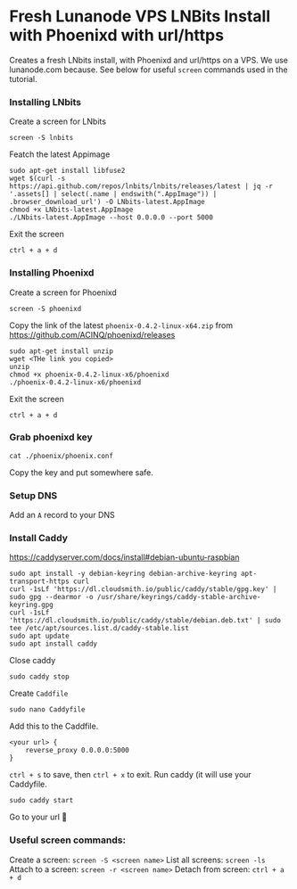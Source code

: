 # Fresh Lunanode VPS LNBits Install with Phoenixd with url/https
Creates a fresh LNbits install, with Phoenixd and url/https on a VPS. We use lunanode.com because.
See below for useful `screen` commands used in the tutorial.

### Installing LNbits
Create a screen for LNbits
```
screen -S lnbits
```
Featch the latest Appimage
```
sudo apt-get install libfuse2
wget $(curl -s https://api.github.com/repos/lnbits/lnbits/releases/latest | jq -r '.assets[] | select(.name | endswith(".AppImage")) | .browser_download_url') -O LNbits-latest.AppImage
chmod +x LNbits-latest.AppImage
./LNbits-latest.AppImage --host 0.0.0.0 --port 5000
```
Exit the screen
```
ctrl + a + d
```
### Installing Phoenixd
Create a screen for Phoenixd
```
screen -S phoenixd
```
Copy the link of the latest `phoenix-0.4.2-linux-x64.zip` from https://github.com/ACINQ/phoenixd/releases
```
sudo apt-get install unzip
wget <THe link you copied>
unzip
chmod +x phoenix-0.4.2-linux-x6/phoenixd
./phoenix-0.4.2-linux-x6/phoenixd
```
Exit the screen
```
ctrl + a + d
```
### Grab phoenixd key

```
cat ./phoenix/phoenix.conf
```
Copy the key and put somewhere safe.

### Setup DNS
Add an `A` record to your DNS
<pic>

### Install Caddy
https://caddyserver.com/docs/install#debian-ubuntu-raspbian
```
sudo apt install -y debian-keyring debian-archive-keyring apt-transport-https curl
curl -1sLf 'https://dl.cloudsmith.io/public/caddy/stable/gpg.key' | sudo gpg --dearmor -o /usr/share/keyrings/caddy-stable-archive-keyring.gpg
curl -1sLf 'https://dl.cloudsmith.io/public/caddy/stable/debian.deb.txt' | sudo tee /etc/apt/sources.list.d/caddy-stable.list
sudo apt update
sudo apt install caddy
```
Close caddy
```
sudo caddy stop
```
Create `Caddfile`
```
sudo nano Caddyfile
```
Add this to the Caddfile.
```
<your url> {
    reverse_proxy 0.0.0.0:5000
}
```
`ctrl + s` to save, then `ctrl + x` to exit.
Run caddy (it will use your Caddyfile.
```
sudo caddy start
```

Go to your url 🚀


### Useful screen commands: 
Create a screen: `screen -S <screen name>`
List all screens: `screen -ls`
Attach to a screen: `screen -r <screen name>`
Detach from screen: `ctrl + a + d`
